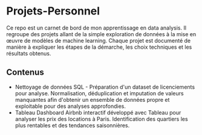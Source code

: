# Projets-Personnel
Ce repo est un carnet de bord de mon apprentissage en data analysis. Il regroupe des projets allant de la simple exploration de données à la mise en œuvre de modèles de machine learning. Chaque projet est documenté de manière à expliquer les étapes de la démarche, les choix techniques et les résultats obtenus.

## Contenus
- Nettoyage de données SQL - Préparation d'un dataset de licenciements pour analyse. Normalisation, déduplication et imputation de valeurs manquantes afin d'obtenir un ensemble de données propre et exploitable pour des analyses approfondies.
- Tableau Dashboard Airbnb interactif développé avec Tableau pour analyser les prix des locations à Paris. Identification des quartiers les plus rentables et des tendances saisonnières.
